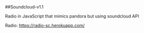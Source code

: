 ##Soundcloud-v1.1

Radio in JavaScript that mimics pandora but using soundcloud API

Radio:
https://radio-sc.herokuapp.com/

